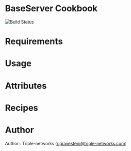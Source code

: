 # BaseServer Cookbook

[![Build Status](https://travis-ci.org/Rud5G/chef-baseserver.png?branch=master)](https://travis-ci.org/Rud5G/chef-baseserver)

# Requirements

# Usage

# Attributes

# Recipes

# Author

Author:: Triple-networks (<r.gravestein@triple-networks.com>)
